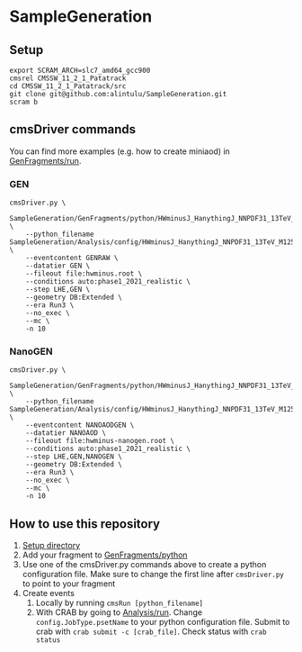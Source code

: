 # SampleGeneration

## Setup
```
export SCRAM_ARCH=slc7_amd64_gcc900
cmsrel CMSSW_11_2_1_Patatrack
cd CMSSW_11_2_1_Patatrack/src
git clone git@github.com:alintulu/SampleGeneration.git
scram b
```

## cmsDriver commands

You can find more examples (e.g. how to create miniaod) in [GenFragments/run](GenFragments/run).

### GEN
```
cmsDriver.py \
    SampleGeneration/GenFragments/python/HWminusJ_HanythingJ_NNPDF31_13TeV_M125_Vhadronic.py \
    --python_filename SampleGeneration/Analysis/config/HWminusJ_HanythingJ_NNPDF31_13TeV_M125_Vhadronic.py \
    --eventcontent GENRAW \
    --datatier GEN \
    --fileout file:hwminus.root \
    --conditions auto:phase1_2021_realistic \
    --step LHE,GEN \
    --geometry DB:Extended \
    --era Run3 \
    --no_exec \
    --mc \
    -n 10
```

### NanoGEN
```
cmsDriver.py \
    SampleGeneration/GenFragments/python/HWminusJ_HanythingJ_NNPDF31_13TeV_M125_Vhadronic.py \
    --python_filename SampleGeneration/Analysis/config/HWminusJ_HanythingJ_NNPDF31_13TeV_M125_Vhadronic.py \
    --eventcontent NANOAODGEN \
    --datatier NANOAOD \
    --fileout file:hwminus-nanogen.root \
    --conditions auto:phase1_2021_realistic \
    --step LHE,GEN,NANOGEN \
    --geometry DB:Extended \
    --era Run3 \
    --no_exec \
    --mc \
    -n 10
```

## How to use this repository

1. [Setup directory](#setup)
2. Add your fragment to [GenFragments/python](GenFragments/python)
3. Use one of the cmsDriver.py commands above to create a python configuration file. Make sure to change the first line after `cmsDriver.py` to point to your fragment
4. Create events
   1. Locally by running `cmsRun [python_filename]`
   2. With CRAB by going to [Analysis/run](Analysis/run). Change `config.JobType.psetName` to your python configuration file. Submit to crab with `crab submit -c [crab_file]`. Check status with `crab status`
